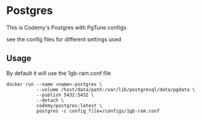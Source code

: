 # Postgres

This is Codemy's Postgres with PgTune configs

see the config files for different settings used

## Usage

By default it will use the 1gb-ram.conf file

```shell
docker run --name <name>-postgres \
           --volume /host/data/path:/var/lib/postgresql/data/pgdata \
           --publish 5432:5432 \
           --detach \
           codemy/postgres:latest \
           postgres -c config_file=/configs/1gb-ram.conf
```

